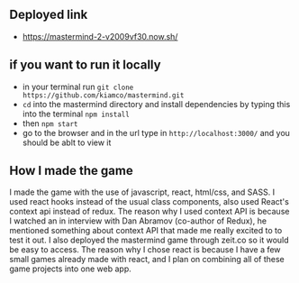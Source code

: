 ## Deployed link

  - https://mastermind-2-v2009vf30.now.sh/
  
## if you want to run it locally 
  
  - in your terminal run `git clone https://github.com/kiamco/mastermind.git`
  - `cd` into the mastermind directory and install dependencies by typing this into the terminal `npm install`
  - then `npm start`
  - go to the browser and in the url type in `http://localhost:3000/` and you should be ablt to view it 
  
## How I made the game

  I made the game with the use of javascript, react, html/css, and SASS. I used react hooks instead of the usual class components, also used React's context api instead of redux. The reason why I used context API is because I watched an in interview with Dan Abramov (co-author of Redux), he mentioned something about context API that made me really excited to to test it out. I also deployed the mastermind game through zeit.co so it would be easy to access. The reason why I chose react is because I have a few small games already made with react, and I plan on combining all of these game projects into one web app.
